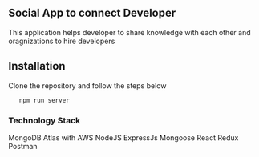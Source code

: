 ## Social App to connect Developer

This application helps developer to share knowledge with each other and oragnizations to hire developers

## Installation

Clone the repository and follow the steps below

```npm install
   npm run server
```

### Technology Stack

MongoDB Atlas with AWS
NodeJS
ExpressJs
Mongoose
React
Redux
Postman
